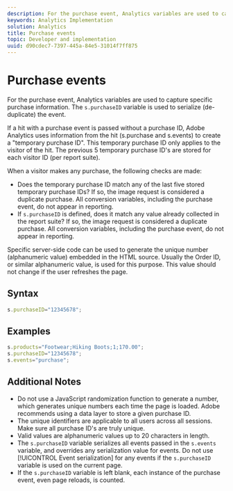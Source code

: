 ```yaml
---
description: For the purchase event, Analytics variables are used to capture specific purchase information. The s.purchaseID variable is used to serialize (de-duplicate) the event.
keywords: Analytics Implementation
solution: Analytics
title: Purchase events
topic: Developer and implementation
uuid: d90cdec7-7397-445a-84e5-31014f7ff875
---
```


# Purchase events

For the purchase event, Analytics variables are used to capture specific purchase information. The `s.purchaseID` variable is used to serialize (de-duplicate) the event.

If a hit with a purchase event is passed without a purchase ID, Adobe Analytics uses information from the hit (s.purchase and s.events) to create a "temporary purchase ID". This temporary purchase ID only applies to the visitor of the hit. The previous 5 temporary purchase ID's are stored for each visitor ID (per report suite).

When a visitor makes any purchase, the following checks are made:

* Does the temporary purchase ID match any of the last five stored temporary purchase IDs? If so, the image request is considered a duplicate purchase. All conversion variables, including the purchase event, do not appear in reporting.
* If `s.purchaseID` is defined, does it match any value already collected in the report suite? If so, the image request is considered a duplicate purchase. All conversion variables, including the purchase event, do not appear in reporting.

Specific server-side code can be used to generate the unique number (alphanumeric value) embedded in the HTML source. Usually the Order ID, or similar alphanumeric value, is used for this purpose. This value should not change if the user refreshes the page.

## Syntax

```js
s.purchaseID="12345678";
```

## Examples

```js
s.products="Footwear;Hiking Boots;1;170.00";
s.purchaseID="12345678";
s.events="purchase";
```

## Additional Notes

* Do not use a JavaScript randomization function to generate a number, which generates unique numbers each time the page is loaded. Adobe recommends using a data layer to store a given purchase ID.
* The unique identifiers are applicable to all users across all sessions. Make sure all purchase ID's are truly unique.
* Valid values are alphanumeric values up to 20 characters in length.
* The `s.purchaseID` variable serializes all events passed in the `s.events` variable, and overrides any serialization value for events. Do not use [!UICONTROL Event serialization] for any events if the `s.purchaseID` variable is used on the current page.
* If the `s.purchaseID` variable is left blank, each instance of the purchase event, even page reloads, is counted.
